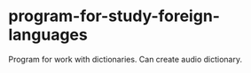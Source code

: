 # program-for-study-foreign-languages
Program for work with dictionaries. Can create audio dictionary.
